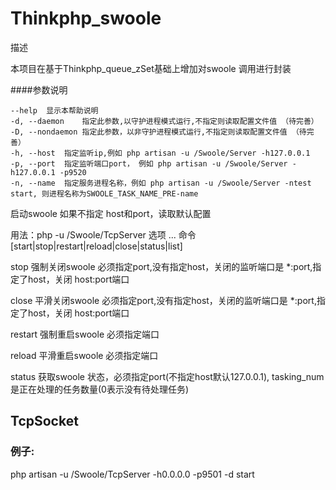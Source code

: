 # Thinkphp_swoole

描述

本项目在基于Thinkphp_queue_zSet基础上增加对swoole 调用进行封装

####参数说明

    --help  显示本帮助说明
    -d, --daemon    指定此参数,以守护进程模式运行,不指定则读取配置文件值 （待完善）
    -D, --nondaemon 指定此参数，以非守护进程模式运行,不指定则读取配置文件值 （待完善）
    -h, --host  指定监听ip,例如 php artisan -u /Swoole/Server -h127.0.0.1
    -p, --port  指定监听端口port， 例如 php artisan -u /Swoole/Server -h127.0.0.1 -p9520
    -n, --name  指定服务进程名称，例如 php artisan -u /Swoole/Server -ntest start, 则进程名称为SWOOLE_TASK_NAME_PRE-name
    
启动swoole 如果不指定 host和port，读取默认配置

用法：php -u /Swoole/TcpServer 选项 ... 命令[start|stop|restart|reload|close|status|list]

stop 强制关闭swoole 必须指定port,没有指定host，关闭的监听端口是  *:port,指定了host，关闭 host:port端口

close 平滑关闭swoole 必须指定port,没有指定host，关闭的监听端口是  *:port,指定了host，关闭 host:port端口

restart 强制重启swoole 必须指定端口

reload 平滑重启swoole 必须指定端口

status 获取swoole 状态，必须指定port(不指定host默认127.0.0.1), tasking_num是正在处理的任务数量(0表示没有待处理任务)

## TcpSocket 
### 例子:
php artisan -u /Swoole/TcpServer -h0.0.0.0 -p9501 -d start

